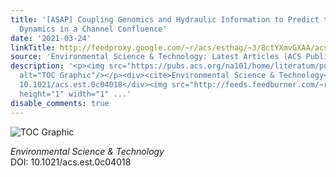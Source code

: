 ```yaml
---
title: '[ASAP] Coupling Genomics and Hydraulic Information to Predict the Nitrogen
  Dynamics in a Channel Confluence'
date: '2021-03-24'
linkTitle: http://feedproxy.google.com/~r/acs/esthag/~3/8ctYXmvGXAA/acs.est.0c04018
source: 'Environmental Science & Technology: Latest Articles (ACS Publications)'
description: '<p><img src="https://pubs.acs.org/na101/home/literatum/publisher/achs/journals/content/esthag/0/esthag.ahead-of-print/acs.est.0c04018/20210324/images/medium/es0c04018_0007.gif"
  alt="TOC Graphic"/></p><div><cite>Environmental Science & Technology</cite></div><div>DOI:
  10.1021/acs.est.0c04018</div><img src="http://feeds.feedburner.com/~r/acs/esthag/~4/8ctYXmvGXAA"
  height="1" width="1" ...'
disable_comments: true
---
```

<p><img src="https://pubs.acs.org/na101/home/literatum/publisher/achs/journals/content/esthag/0/esthag.ahead-of-print/acs.est.0c04018/20210324/images/medium/es0c04018_0007.gif" alt="TOC Graphic"/></p><div><cite>Environmental Science & Technology</cite></div><div>DOI: 10.1021/acs.est.0c04018</div><img src="http://feeds.feedburner.com/~r/acs/esthag/~4/8ctYXmvGXAA" height="1" width="1" ...